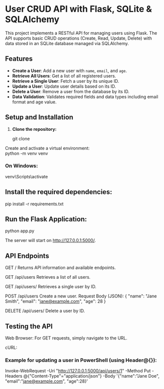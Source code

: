 # User CRUD API with Flask, SQLite & SQLAlchemy

This project implements a RESTful API for managing users using Flask. 
The API supports basic CRUD operations (Create, Read, Update, Delete) with data stored in an SQLite database managed via SQLAlchemy.

## Features

- **Create a User**: Add a new user with `name`, `email`, and `age`.
- **Retrieve All Users**: Get a list of all registered users.
- **Retrieve a Single User**: Fetch a user by its unique ID.
- **Update a User**: Update user details based on its ID.
- **Delete a User**: Remove a user from the database by its ID.
- **Data Validation**: Validates required fields and data types including email format and age value.


## Setup and Installation

1. **Clone the repository:**
   
   git clone <repository-url>
   

Create and activate a virtual environment:   
python -m venv venv
### On Windows:
venv\Scripts\activate


## Install the required dependencies:
pip install -r requirements.txt


## Run the Flask Application:
python app.py

The server will start on http://127.0.0.1:5000/.

## API Endpoints
GET /
Returns API information and available endpoints.

GET /api/users
Retrieves a list of all users.

GET /api/users/<id>
Retrieves a single user by ID.

POST /api/users
Create a new user.
Request Body (JSON):
{
  "name": "Jane Smith",
  "email": "jane@example.com",
  "age": 28
}


DELETE /api/users/<id>
Delete a user by ID.


## Testing the API
Web Browser: For GET requests, simply navigate to the URL.

cURL:
### Example for updating a user in PowerShell (using Header@{}):

Invoke-WebRequest -Uri "http://127.0.0.1:5000/api/users/1" -Method Put -Headers @{"Content-Type"="application/json"} -Body '{"name":"Jane Doe", "email":"jane@example.com", "age":28}'



 




